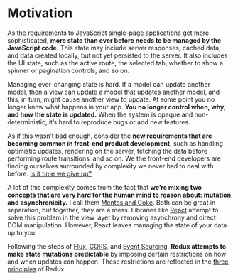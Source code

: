 # Motivation

As the requirements to JavaScript single-page applications get more sophisticated, **more state than ever before needs to be managed by the JavaScript code.** This state may include server responses, cached data, and data created locally, but not yet persisted to the server. It also includes the UI state, such as the active route, the selected tab, whether to show a spinner or pagination controls, and so on.

Managing ever-changing state is hard. If a model can update another model, then a view can update a model that updates another model, and this, in turn, might cause another view to update. At some point you no longer know what happens in your app. **You no longer control when, why, and how the state is updated.** When the system is opaque and non-deterministic, it’s hard to reproduce bugs or add new features.

As if this wasn’t bad enough, consider the **new requirements that are becoming common in front-end product development**, such as handling optimistic updates, rendering on the server, fetching the data before performing route transitions, and so on. We the front-end developers are finding ourselves surrounded by complexity we never had to deal with before. [Is it time we give up?](http://www.quirksmode.org/blog/archives/2015/07/stop_pushing_th.html)

A lot of this complexity comes from the fact that **we’re mixing two concepts that are very hard for the human mind to reason about: mutation and asynchronicity.** I call them [Mentos and Coke](https://en.wikipedia.org/wiki/Diet_Coke_and_Mentos_eruption). Both can be great in separation, but together, they are a mess. Libraries like [React](http://facebook.github.io/react) attempt to solve this problem in the view layer by removing asynchrony and direct DOM manipulation. However, React leaves managing the state of your data up to you.

Following the steps of [Flux](http://facebook.github.io/flux), [CQRS](http://martinfowler.com/bliki/CQRS.html), and [Event Sourcing](http://martinfowler.com/eaaDev/EventSourcing.html), **Redux attempts to make state mutations predictable** by imposing certain restrictions on how and when updates can happen. These restrictions are reflected in the [three principles](ThreePrinciples.md) of Redux.

